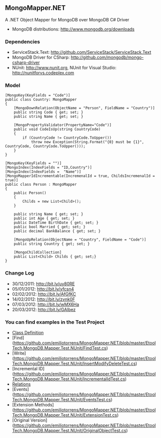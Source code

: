 ## MongoMapper.NET

A .NET Object Mapper for MongoDB over MongoDB C# Driver

* MongoDB distributions: http://www.mongodb.org/downloads

### Dependencies

* ServiceStack.Text: http://github.com/ServiceStack/ServiceStack.Text
* MongoDB Driver for CSharp: http://github.com/mongodb/mongo-csharp-driver
* NUnit: http://www.nunit.org, NUnit for Visual Studio: http://nunitforvs.codeplex.com

### Model

	[MongoKey(KeyFields = "Code")]
	public class Country: MongoMapper
	{        
		[MongoDownRelation(ObjectName = "Person", FieldName = "Country")]
		public string Code { get; set; }
		public string Name { get; set; }

		[MongoPropertyValidator(PropertyName="Code")]
		public void CodeIsUp(string CountryCode)
		{
			if (CountryCode != CountryCode.ToUpper())
				throw new Exception(String.Format("{0} must be {1}", CountryCode, CountryCode.ToUpper()));
		}
	}

	[MongoKey(KeyFields = "")]
	[MongoIndex(IndexFields = "ID,Country")]
	[MongoIndex(IndexFields =  "Name")]
	[MongoMapperIdIncrementable(IncremenalId = true, ChildsIncremenalId = true)]
	public class Person : MongoMapper
	{        
		public Person()
		{
			Childs = new List<Child>();
		}
				
		public string Name { get; set; }
		public int Age { get; set; }
		public DateTime BirthDate { get; set; }
		public bool Married { get; set; }
		public decimal BankBalance { get; set; }
		
		[MongoUpRelation(ObjectName = "Country", FieldName = "Code")]
		public string Country { get; set; }
			 
		[MongoChildCollection]
		public List<Child> Childs { get; set;}
	}
	

### Change Log

* 30/12/2011: http://bit.ly/uy80RE
* 05/01/2012: http://bit.ly/yfcsn4
* 02/02/2012: http://bit.ly/AfGfKC
* 14/02/2012: http://bit.ly/zvnk0F
* 07/03/2012: http://bit.ly/wMX6Ha
* 20/03/2012: http://bit.ly/GAIbez

### You can find examples in the Test Project 

* [Class Definition](https://github.com/emiliotorrens/MongoMapper.NET/tree/master/EtoolTech.MongoDB.Mapper.Test.NUnit/Classes) 
* [Find] (https://github.com/emiliotorrens/MongoMapper.NET/blob/master/EtoolTech.MongoDB.Mapper.Test.NUnit/FindTest.cs)
* [Write] (https://github.com/emiliotorrens/MongoMapper.NET/blob/master/EtoolTech.MongoDB.Mapper.Test.NUnit/InsertModifyDeleteTest.cs)
* [Incremental ID] (https://github.com/emiliotorrens/MongoMapper.NET/blob/master/EtoolTech.MongoDB.Mapper.Test.NUnit/IncrementalIdTest.cs)
* [Relations](https://github.com/emiliotorrens/MongoMapper.NET/blob/master/EtoolTech.MongoDB.Mapper.Test.NUnit/RelationsTest.cs) 
* [Events] (https://github.com/emiliotorrens/MongoMapper.NET/blob/master/EtoolTech.MongoDB.Mapper.Test.NUnit/EventsTest.cs)
* [Extension Methods] (https://github.com/emiliotorrens/MongoMapper.NET/blob/master/EtoolTech.MongoDB.Mapper.Test.NUnit/ExtensionTest.cs)
* [Original Version] (https://github.com/emiliotorrens/MongoMapper.NET/blob/master/EtoolTech.MongoDB.Mapper.Test.NUnit/OriginalObjectTest.cs)

